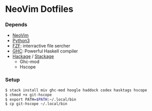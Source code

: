 NeoVim Dotfiles
====

### Depends

- [NeoVim](https://neovim.io/)
- [Python3](https://www.python.org/)
- [FZF](https://github.com/junegunn/fzf): interractive file sercher
- [GHC](https://www.haskell.org/ghc/): Powerful Haskell compiler
- [Hackage](https://hackage.haskell.org/) / [Stackage](https://www.stackage.org/)
  - Ghc-mod
  - Hscope

### Setup

```sh
$ stack install miv ghc-mod hoogle haddock codex hasktags hscope
$ chmod +x git-hscope
$ export PATH=$PATH:~/.local/bin
$ cp git-hscope ~/.local/bin
```
